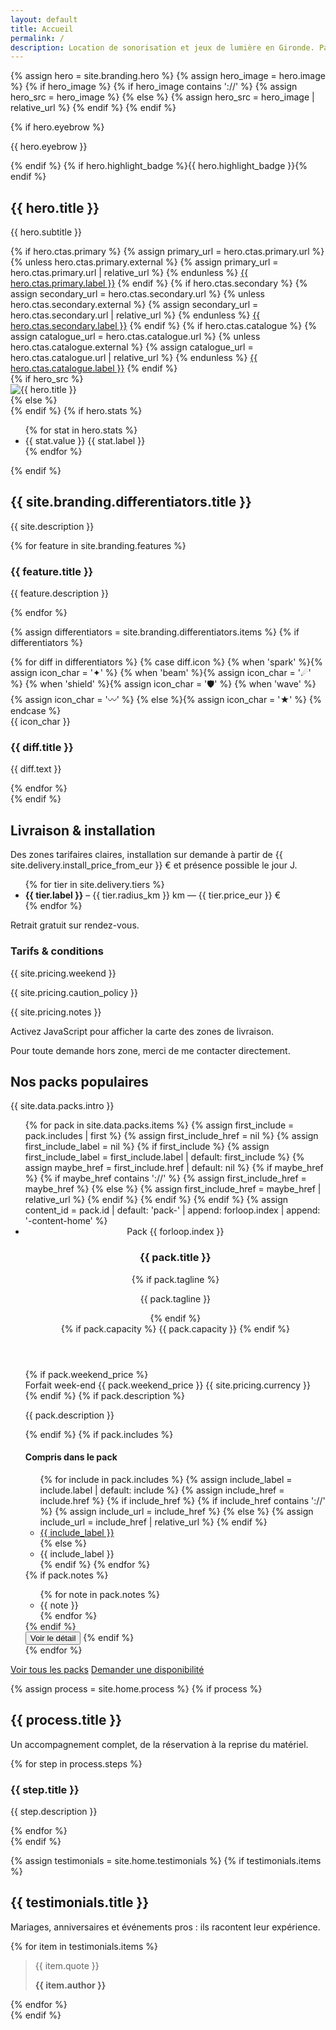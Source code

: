 ```yaml
---
layout: default
title: Accueil
permalink: /
description: Location de sonorisation et jeux de lumière en Gironde. Packs prêts à l’emploi, livraison par zones et installation sur demande.
---
```


{% assign hero = site.branding.hero %}
{% assign hero_image = hero.image %}
{% if hero_image %}
  {% if hero_image contains '://' %}
    {% assign hero_src = hero_image %}
  {% else %}
    {% assign hero_src = hero_image | relative_url %}
  {% endif %}
{% endif %}

<section class="hero">
  <div class="container hero-inner">
    <div class="hero-copy">
      {% if hero.eyebrow %}<p class="eyebrow">{{ hero.eyebrow }}</p>{% endif %}
      {% if hero.highlight_badge %}<span class="badge badge--glow">{{ hero.highlight_badge }}</span>{% endif %}
      <h1>{{ hero.title }}</h1>
      <p>{{ hero.subtitle }}</p>
      <div class="hero-actions">
        {% if hero.ctas.primary %}
          {% assign primary_url = hero.ctas.primary.url %}
          {% unless hero.ctas.primary.external %}
            {% assign primary_url = hero.ctas.primary.url | relative_url %}
          {% endunless %}
          <a class="button button--primary" href="{{ primary_url }}" {% if hero.ctas.primary.external %}target="_blank" rel="noopener"{% endif %}>{{ hero.ctas.primary.label }}</a>
        {% endif %}
        {% if hero.ctas.secondary %}
          {% assign secondary_url = hero.ctas.secondary.url %}
          {% unless hero.ctas.secondary.external %}
            {% assign secondary_url = hero.ctas.secondary.url | relative_url %}
          {% endunless %}
          <a class="button button--ghost" href="{{ secondary_url }}" {% if hero.ctas.secondary.external %}target="_blank" rel="noopener"{% endif %}>{{ hero.ctas.secondary.label }}</a>
        {% endif %}
        {% if hero.ctas.catalogue %}
          {% assign catalogue_url = hero.ctas.catalogue.url %}
          {% unless hero.ctas.catalogue.external %}
            {% assign catalogue_url = hero.ctas.catalogue.url | relative_url %}
          {% endunless %}
          <a class="button button--outline" href="{{ catalogue_url }}" {% if hero.ctas.catalogue.external %}target="_blank" rel="noopener"{% endif %}>{{ hero.ctas.catalogue.label }}</a>
        {% endif %}
      </div>
    </div>
    <div class="hero-visual">
      <div class="hero-visual__frame">
        {% if hero_src %}
        <div class="hero-visual__image">
          <img src="{{ hero_src }}" alt="{{ hero.title }}">
        </div>
        {% else %}
        <div class="hero-visual__image hero-visual__image--placeholder" aria-hidden="true"></div>
        {% endif %}
        {% if hero.stats %}
        <ul class="stat-group">
          {% for stat in hero.stats %}
          <li>
            <span class="stat-value">{{ stat.value }}</span>
            <span class="stat-label">{{ stat.label }}</span>
          </li>
          {% endfor %}
        </ul>
        {% endif %}
      </div>
    </div>
  </div>
</section>

<section class="section">
  <div class="container">
    <div class="section-header">
      <h2>{{ site.branding.differentiators.title }}</h2>
      <p class="muted">{{ site.description }}</p>
    </div>
    <div class="feature-grid">
      {% for feature in site.branding.features %}
      <article class="feature-card">
        <h3>{{ feature.title }}</h3>
        <p>{{ feature.description }}</p>
      </article>
      {% endfor %}
    </div>
  </div>
</section>

{% assign differentiators = site.branding.differentiators.items %}
{% if differentiators %}
<section class="section">
  <div class="container differentiators">
    {% for diff in differentiators %}
    {% case diff.icon %}
      {% when 'spark' %}{% assign icon_char = '✦' %}
      {% when 'beam' %}{% assign icon_char = '☄︎' %}
      {% when 'shield' %}{% assign icon_char = '🛡︎' %}
      {% when 'wave' %}{% assign icon_char = '〰︎' %}
      {% else %}{% assign icon_char = '★' %}
    {% endcase %}
    <article class="diff-card">
      <span class="diff-icon" aria-hidden="true">{{ icon_char }}</span>
      <h3>{{ diff.title }}</h3>
      <p class="muted">{{ diff.text }}</p>
    </article>
    {% endfor %}
  </div>
</section>
{% endif %}

<section class="section">
  <div class="container split-grid">
    <div>
      <div class="section-header">
        <h2>Livraison & installation</h2>
        <p class="muted">Des zones tarifaires claires, installation sur demande à partir de {{ site.delivery.install_price_from_eur }} € et présence possible le jour J.</p>
      </div>
      <div class="note">
        <ul>
          {% for tier in site.delivery.tiers %}
          <li><strong>{{ tier.label }}</strong> – {{ tier.radius_km }} km — {{ tier.price_eur }} €</li>
          {% endfor %}
        </ul>
        <p class="muted">Retrait gratuit sur rendez-vous.</p>
      </div>
      <div class="section-block">
        <div class="note">
          <h3>Tarifs & conditions</h3>
          <p>{{ site.pricing.weekend }}</p>
          <p>{{ site.pricing.caution_policy }}</p>
          <p>{{ site.pricing.notes }}</p>
        </div>
      </div>
    </div>
    <div>
      <div class="map-shell">
        <div class="map js-delivery-map" data-map-id="home"
             data-center-lat="{{ site.delivery.center_lat }}"
             data-center-lng="{{ site.delivery.center_lng }}"
             data-tiers='{{ site.delivery.tiers | jsonify }}'
             data-city="{{ site.delivery.base_city }}">
          <noscript>Activez JavaScript pour afficher la carte des zones de livraison.</noscript>
        </div>
        <p class="muted map-caption">Pour toute demande hors zone, merci de me contacter directement.</p>
      </div>
    </div>
  </div>
</section>

<section class="section">
  <div class="container">
    <div class="section-header">
      <h2>Nos packs populaires</h2>
      <p class="muted">{{ site.data.packs.intro }}</p>
    </div>
    <ul class="pack-grid" role="list">
      {% for pack in site.data.packs.items %}
      {% assign first_include = pack.includes | first %}
      {% assign first_include_href = nil %}
      {% assign first_include_label = nil %}
      {% if first_include %}
        {% assign first_include_label = first_include.label | default: first_include %}
        {% assign maybe_href = first_include.href | default: nil %}
        {% if maybe_href %}
          {% if maybe_href contains '://' %}
            {% assign first_include_href = maybe_href %}
          {% else %}
            {% assign first_include_href = maybe_href | relative_url %}
          {% endif %}
        {% endif %}
      {% endif %}
      {% assign content_id = pack.id | default: 'pack-' | append: forloop.index | append: '-content-home' %}
      <li>
        <article class="pack-card" data-pack-card data-pack-open="true">
          <header class="pack-card__header">
            <div class="pack-card__heading">
              <span class="pack-card__index">Pack {{ forloop.index }}</span>
              <h3>{{ pack.title }}</h3>
              {% if pack.tagline %}<p class="pack-card__tagline muted">{{ pack.tagline }}</p>{% endif %}
            </div>
            {% if pack.capacity %}
            <span class="pack-card__capacity">{{ pack.capacity }}</span>
            {% endif %}
          </header>
          <div class="pack-card__body">
            {% if pack.weekend_price %}
            <div class="pack-card__price">
              <span class="pack-card__price-label">Forfait week-end</span>
              <span class="pack-card__price-value">{{ pack.weekend_price }} {{ site.pricing.currency }}</span>
            </div>
            {% endif %}
            {% if pack.description %}
            <p class="pack-card__description">{{ pack.description }}</p>
            {% endif %}
            {% if pack.includes %}
            <div class="pack-card__divider" aria-hidden="true"></div>
            <div class="pack-card__features" id="{{ content_id }}" data-pack-content>
              <h4>Compris dans le pack</h4>
              <ul class="pack-card__includes">
                {% for include in pack.includes %}
                  {% assign include_label = include.label | default: include %}
                  {% assign include_href = include.href %}
                  {% if include_href %}
                    {% if include_href contains '://' %}
                      {% assign include_url = include_href %}
                    {% else %}
                      {% assign include_url = include_href | relative_url %}
                    {% endif %}
                    <li><a class="pack-chip" href="{{ include_url }}">{{ include_label }}</a></li>
                  {% else %}
                    <li><span class="pack-chip">{{ include_label }}</span></li>
                  {% endif %}
                {% endfor %}
              </ul>
              {% if pack.notes %}
              <ul class="pack-card__notes">
                {% for note in pack.notes %}
                <li>{{ note }}</li>
                {% endfor %}
              </ul>
              {% endif %}
            </div>
            <button class="pack-card__toggle" type="button" data-pack-toggle aria-expanded="false" aria-controls="{{ content_id }}">
              <span data-pack-toggle-label>Voir le détail</span>
              <span class="pack-card__chevron" aria-hidden="true"></span>
            </button>
            {% endif %}
          </div>
          <footer class="pack-card__footer"></footer>
        </article>
      </li>
      {% endfor %}
    </ul>
    <div class="section-actions">
      <a class="button button--ghost" href="{{ '/packs/' | relative_url }}">Voir tous les packs</a>
      <a class="button button--primary" href="{{ site.forms.booking_google_form_url }}" target="_blank" rel="noopener">Demander une disponibilité</a>
    </div>
  </div>
</section>

{% assign process = site.home.process %}
{% if process %}
<section class="section">
  <div class="container">
    <div class="section-header">
      <h2>{{ process.title }}</h2>
      <p class="muted">Un accompagnement complet, de la réservation à la reprise du matériel.</p>
    </div>
    <div class="process-steps">
      {% for step in process.steps %}
      <article class="process-step">
        <h3>{{ step.title }}</h3>
        <p class="muted">{{ step.description }}</p>
      </article>
      {% endfor %}
    </div>
  </div>
</section>
{% endif %}

{% assign testimonials = site.home.testimonials %}
{% if testimonials.items %}
<section class="section">
  <div class="container">
    <div class="section-header">
      <h2>{{ testimonials.title }}</h2>
      <p class="muted">Mariages, anniversaires et événements pros : ils racontent leur expérience.</p>
    </div>
    <div class="testimonials">
      {% for item in testimonials.items %}
      <blockquote class="testimonial">
        <p>{{ item.quote }}</p>
        <strong>{{ item.author }}</strong>
      </blockquote>
      {% endfor %}
    </div>
  </div>
</section>
{% endif %}
